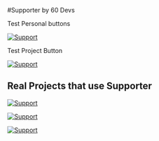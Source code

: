 #Supporter by 60 Devs

Test Personal buttons

[![Support](https://supporter.60devs.com/api/b/fd92ac0c038a5ef6b879009c0b758b36/)](https://supporter.60devs.com/give/fd92ac0c038a5ef6b879009c0b758b36)

Test Project Button

[![Support](https://supporter.60devs.com/api/b/fd92ac0c038a5ef6b879009c0b758b36/This%20Extension)](https://supporter.60devs.com/support/fd92ac0c038a5ef6b879009c0b758b36/This%20Extension)

## Real Projects that use Supporter

[![Support](https://supporter.60devs.com/api/b/05a6d808de51cad5dfba4b6755686672/WDRL)](https://supporter.60devs.com/support/05a6d808de51cad5dfba4b6755686672/WDRL)

[![Support](https://supporter.60devs.com/api/b/33df4abbec4d39260f49015d2457eafe/JSPM)](https://supporter.60devs.com/support/33df4abbec4d39260f49015d2457eafe/JSPM)

[![Support](https://supporter.60devs.com/api/b/33df4abbec4d39260f49015d2457eafe/SystemJS)](https://supporter.60devs.com/support/33df4abbec4d39260f49015d2457eafe/SystemJS)

